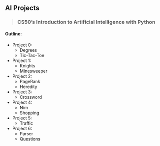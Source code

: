 ## AI Projects
> ### CS50’s Introduction to Artificial Intelligence with Python

#### Outline:
-  Project 0:
    - Degrees
    - Tic-Tac-Toe
- Project 1:
    - Knights
    - Minesweeper
- Project 2:
    - PageRank
    - Heredity
- Project 3:
    - Crossword
- Project 4:
    - Nim
    - Shopping
- Project 5:
    - Traffic
- Project 6:
    - Parser
    - Questions

